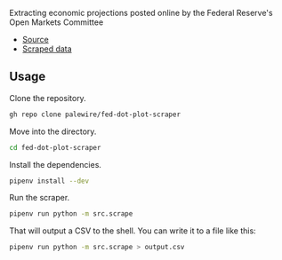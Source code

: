 Extracting economic projections posted online by the Federal Reserve's Open Markets Committee

* [Source](https://www.federalreserve.gov/monetarypolicy/fomccalendars.htm)
* [Scraped data](https://github.com/palewire/fed-dot-plot-scraper/blob/main/data/dotplot.csv)

## Usage

Clone the repository.

```bash
gh repo clone palewire/fed-dot-plot-scraper
```

Move into the directory.

```bash
cd fed-dot-plot-scraper
```

Install the dependencies.

```bash
pipenv install --dev
```

Run the scraper.

```bash
pipenv run python -m src.scrape
```

That will output a CSV to the shell. You can write it to a file like this:

```bash
pipenv run python -m src.scrape > output.csv
```
